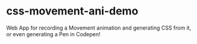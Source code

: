 # css-movement-ani-demo
Web App for recording a Movement animation and generating CSS from it, or even generating a Pen in Codepen!
